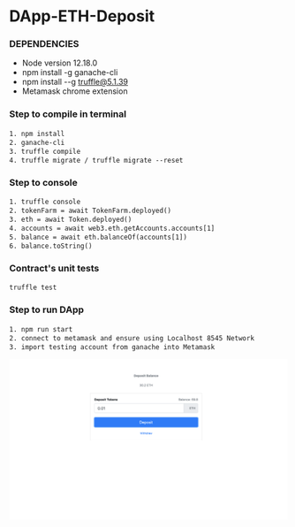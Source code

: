# DApp-ETH-Deposit

### DEPENDENCIES

* Node version 12.18.0
* npm install -g ganache-cli
* npm install --g truffle@5.1.39
* Metamask chrome extension

### Step to compile in terminal

```
1. npm install
2. ganache-cli 
3. truffle compile
4. truffle migrate / truffle migrate --reset
```

### Step to console

```
1. truffle console
2. tokenFarm = await TokenFarm.deployed()
3. eth = await Token.deployed()
4. accounts = await web3.eth.getAccounts.accounts[1]
5. balance = await eth.balanceOf(accounts[1])
6. balance.toString()
```

### Contract's unit tests

```
truffle test 
```

### Step to run DApp

```
1. npm run start
2. connect to metamask and ensure using Localhost 8545 Network
3. import testing account from ganache into Metamask
```

![Dapp](https://github.com/andresudi/DApp-ETH-Deposit/blob/master/Dapp.png)
